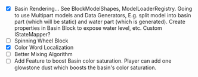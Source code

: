 - [x] Basin Rendering... See BlockModelShapes, ModelLoaderRegistry. Going to use Multipart models and Data Generators, E.g. split model into basin part (which will be static) and water part (which is generated). Create properties in Basin Block to expose water level, etc. Custom IStateMapper?
- [ ] Spinning Wheel Block
- [x] Color Word Localization
- [ ] Better Mixing Algorithm
- [ ] Add Feature to boost Basin color saturation. Player can add one glowstone dust which boosts the basin's color saturation.